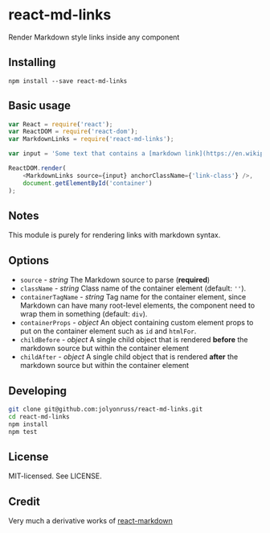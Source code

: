 # react-md-links
Render Markdown style links inside any component

## Installing

```
npm install --save react-md-links
```

## Basic usage

```js
var React = require('react');
var ReactDOM = require('react-dom');
var MarkdownLinks = require('react-md-links');

var input = 'Some text that contains a [markdown link](https://en.wikipedia.org/wiki/Markdown) link that will be rendered as an archor';

ReactDOM.render(
    <MarkdownLinks source={input} anchorClassName={'link-class'} />,
    document.getElementById('container')
);
```

## Notes

This module is purely for rendering links with markdown syntax.


## Options

* `source` - *string* The Markdown source to parse (**required**)
* `className` - *string* Class name of the container element (default: `''`).
* `containerTagName` - *string* Tag name for the container element, since Markdown can have many root-level elements, the component need to wrap them in something (default: `div`).
* `containerProps` - *object* An object containing custom element props to put on the container element such as `id` and `htmlFor`.
* `childBefore` - *object* A single child object that is rendered **before** the markdown source but within the container element
* `childAfter` - *object* A single child object that is rendered **after** the markdown source but within the container element

## Developing

```bash
git clone git@github.com:jolyonruss/react-md-links.git
cd react-md-links
npm install
npm test
```

## License

MIT-licensed. See LICENSE.

## Credit

Very much a derivative works of [react-markdown](https://github.com/rexxars/react-markdown)
